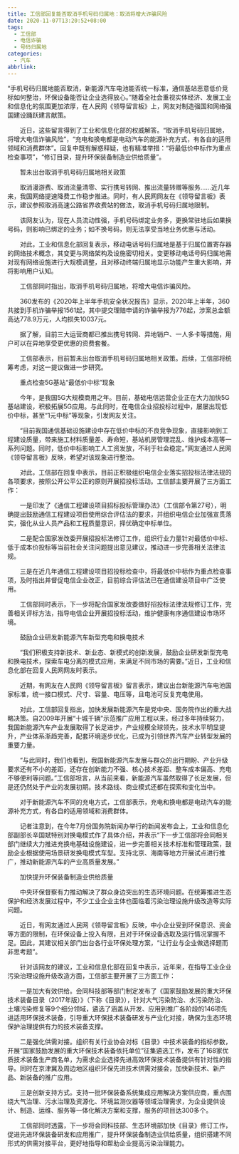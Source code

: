 ```yaml
---
title: 工信部回复能否取消手机号码归属地：取消将增大诈骗风险
date: 2020-11-07T13:20:52+08:00
tags:
  - 工信部
  - 电信诈骗
  - 号码归属地
categories:
  - 汽车
abbrlink:
---
```


“手机号码归属地能否取消，新能源汽车电池能否统一标准，通信基站恶意低价竞标如何整治，环保设备能否让企业选得放心。”随着全社会重视实体经济、发展工业和信息化的氛围更加浓厚，在人民网《领导留言板》上，网友对制造强国和网络强国建设踊跃建言献策。

　　近日，这些留言得到了工业和信息化部的权威解答。“取消手机号码归属地，将增大电信诈骗风险”，“充电和换电都是电动汽车的能源补充方式，有各自的适用领域和消费群体”。回复中既有解惑释疑，也有精准举措：“将最低价中标作为重点检查事项”，“修订目录，提升环保装备制造业供给质量”。

　　暂未出台取消手机号码归属地相关政策

　　取消漫游费、取消流量清零、实行携号转网、推出流量转赠等服务……近几年来，我国网络提速降费工作稳步推进。同时，有人民网网友在《领导留言板》表示，建议参照取消高速公路省界收费站的做法，取消手机号码归属地限制。

　　该网友认为，现在人员流动性强，手机号码绑定业务多，更换常驻地后如果换号码，则影响已绑定的业务；如不换号码，则无法享受当地业务优惠与活动。

　　对此，工业和信息化部回复表示，移动电话号码归属地是基于归属位置寄存器的网络技术概念，其变更与网络架构及设施密切相关。变更移动电话号码归属地需对现有网络设施进行大规模调整，且对移动终端归属地显示功能产生重大影响，并将影响用户认知。

　　工信部同时指出，取消手机号码归属地，将增大电信诈骗风险。

　　360发布的《2020年上半年手机安全状况报告》显示，2020年上半年，360共接到手机诈骗举报1561起，其中提交理赔申请的诈骗举报为776起，涉案总金额高达778.9万元，人均损失10037元。

　　据了解，目前三大运营商都已推出携号转网、异地销户、一人多卡等措施，用户可以在异地享受更优惠的资费套餐。

　　工信部表示，目前暂未出台取消手机号码归属地相关政策。后续，工信部将统筹考虑，对这一提议做进一步研究。

　　重点检查5G基站“最低价中标”现象

　　今年，是我国5G大规模商用之年。目前，基础电信运营企业正在大力加快5G基站建设，积极拓展5G应用。与此同时，在电信企业招投标过程中，屡屡出现低价中标，甚至“1元中标”等现象，引发网友关注。

　　“目前我国通信基础设施建设中存在低价中标的不良竞争现象，直接影响到工程建设质量，带来施工材料质量差、寿命短，基站机房管理混乱、维护成本高等一系列问题。同时，低价中标影响工人工资发放，不利于社会稳定。”网友通过人民网《领导留言板》反映，希望对该现象进行整治。

　　对此，工信部在回复中表示，目前正积极组织电信企业落实招投标法律法规的各项要求，按照公开公平公正的原则开展招投标活动。工信部主要开展了三方面工作：

　　一是印发了《通信工程建设项目招标投标管理办法》（工信部令第27号），明确提出鼓励通信工程建设项目使用综合评估法的要求，并组织电信企业加强宣贯落实，强化从业人员产品和工程质量意识，择优确定中标单位。

　　二是配合国家发改委开展招投标法修订工作，组织行业力量针对最低价中标、低于成本价投标等当前社会关注问题提出意见建议，推动进一步完善相关法律法规。

　　三是在近几年通信工程建设项目招投标检查中，将最低价中标作为重点检查事项，及时指出并督促电信企业改正，目前综合评估法已在通信建设项目中广泛使用。

　　工信部同时表示，下一步将配合国家发改委做好招投标法律法规修订工作，完善相关评标方法，指导电信企业开展招投标活动，维护健康有序通信建设市场环境。

　　鼓励企业研发新能源汽车新型充电和换电技术

　　“我们积极支持新技术、新业态、新模式的创新发展，鼓励企业研发新型充电和换电技术，探索车电分离的模式应用，来满足不同市场的需要。”近日，工业和信息化部在回复人民网网友时表示。

　　近期，有网友在人民网《领导留言板》留言表示，建议出台新能源汽车电池国家标准，统一接口模式、尺寸、容量、电压等，且电池可反复充电使用。

　　对此，工信部回复指出，加快发展新能源汽车是党中央、国务院作出的重大战略决策。自2009年开展“十城千辆”示范推广应用工程以来，经过多年持续努力，我国新能源汽车产业发展取得了长足进步，产业规模全球领先，技术水平明显提升，产业体系渐趋完善，配套环境逐步优化，已成为引领世界汽车产业转型发展的重要力量。

　　“与此同时，我们也看到，我国新能源汽车发展与群众的出行期盼、产业升级要求还有不小的差距，还存在创新能力不强、核心技术差距、整车成本偏高、充电不够便利等问题。”工信部坦言，从当前来看，新能源汽车虽然取得了长足发展，但是还仍然处于产业的发展初期。技术路线、商业模式还都在探索和变化当中。

　　对于新能源汽车不同的充电方式，工信部表示，充电和换电都是电动汽车的能源补充方式，有各自的适用领域和消费群体。

　　记者注意到，在今年7月份国务院新闻办举行的新闻发布会上，工业和信息化部副部长辛国斌特别对换电模式作了具体介绍，并表示“下一步工信部将会同相关部门继续大力推进充换电基础设施建设，进一步完善相关技术标准和管理政策，鼓励企业根据使用场景研发换电模式车型。支持北京、海南等地方开展试点进行推广，推动新能源汽车的产业高质量发展。”

　　加快提升环保装备制造业供给质量

　　中央环保督察有力推动解决了群众身边突出的生态环境问题。在统筹推进生态保护和经济发展过程中，不少工业企业主体也面临着污染治理设施升级改造等实际问题。

　　近日，有网友通过人民网《领导留言板》反映，中小企业受到环保意识、资金等方面的限制，在环保设备上投入有限，且对于环保设备选取及运行情况掌握不足。因此，其建议相关部门出台各行业环保处理方案，“让行业与企业做选择题而非思考题”。

　　针对该网友的建议，工业和信息化部在回复中表示，近年来，在指导工业企业污染治理设施升级改造方面，工信部主要开展了三方面工作：

　　一是加大有效供给。会同科技部等部门制定发布了《国家鼓励发展的重大环保技术装备目录（2017年版）》（下称《目录》），针对大气污染防治、水污染防治、土壤污染修复等9个细分领域，遴选了涵盖从开发、应用到推广各阶段的146项先进适用环保技术装备，引导重大环保技术装备研发与产业化对接，确保为生态环境保护治理提供有力的技术装备支撑。

　　二是强化供需对接。组织有关行业协会对标《目录》中技术装备的指标参数，开展“国家鼓励发展的重大环保技术装备依托单位”征集遴选工作，发布了168家优质技术装备生产商名单，为需求企业选择先进高效环保技术装备提供有针对性的指导。同时在京津冀及周边地区组织环保先进技术供需对接会，加快新技术、新产品、新装备的推广应用。

　　三是创新支持方式。支持一批环保装备系统集成应用解决方案供应商，重点围绕大气治理、污水治理及资源化、环境监测仪器等领域治理需求，为企业提供设计、制造、运维、服务等一体化解决方案和支撑，服务的项目达300多个。

　　工信部同时透露，下一步将会同科技部、生态环境部加快《目录》修订工作，促进先进环保装备研发和应用推广，提升环保装备制造业供给质量，组织搭建不同形式的供需对接平台，更好地指导和帮助企业提高污染治理能力。